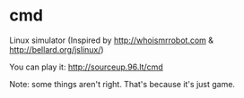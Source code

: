 # cmd
Linux simulator (Inspired by http://whoismrrobot.com &amp; http://bellard.org/jslinux/)

You can play it: http://sourceup.96.lt/cmd

Note: some things aren't right. That's because it's just game.
